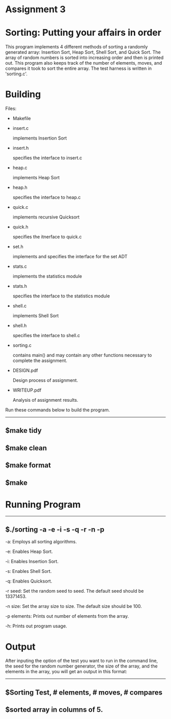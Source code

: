 # Assignment 3
# Sorting: Putting your affairs in order
This program implements 4 different methods of sorting a randomly generated array: Insertion Sort, Heap Sort, Shell Sort, and Quick Sort.
The array of random numbers is sorted into increasing order and then is printed out. 
This program also keeps track of the number of elements, moves, and compares it took to sort the entire array.
The test harness is written in 'sorting.c'. 


# Building

Files:

- Makefile

- insert.c

	implements Insertion Sort

- insert.h

	specifies the interface to insert.c

- heap.c

	implements Heap Sort

- heap.h

	specifies the interface to heap.c

- quick.c

	implements recursive Quicksort

- quick.h

	specifies the itnerface to quick.c

- set.h

	implements and specifies the interface for the set ADT

- stats.c

	implements the statistics module

- stats.h

	specifies the interface to the statistics module

- shell.c

	implements Shell Sort

- shell.h

	specifies the interface to shell.c

- sorting.c

	contains main() and may contain any other functions necessary to complete the assignment.

- DESIGN.pdf

	Design process of assignment.

- WRITEUP.pdf

	Analysis of assignment results.


Run these commands below to build the program.

---
$make tidy
---
$make clean
---
$make format
---
$make
---


# Running Program
---
$./sorting -a -e -i -s -q -r -n -p
---

-a: Employs all sorting algorithms.

-e: Enables Heap Sort.

-i: Enables Insertion Sort.

-s: Enables Shell Sort.

-q: Enables Quicksort.

-r seed: Set the random seed to seed. The default seed should be 13371453.

-n size: Set the array size to size. The default size should be 100.

-p elements: Prints out number of elements from the array. 

-h: Prints out program usage.


# Output
After inputing the option of the test you want to run in the command line, the seed for the random number generator, the size of the array, 
and the elements in the array, you will get an output in this format:

---
$Sorting Test, # elements, # moves, # compares 
---
$sorted array in columns of 5.
---


